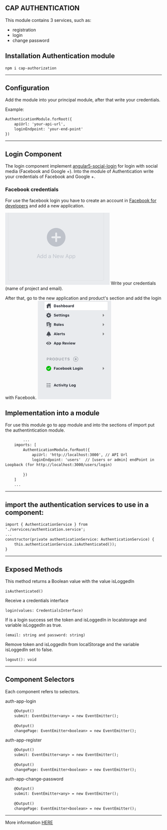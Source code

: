 ## CAP AUTHENTICATION


This module contains 3 services, such as: 
* registration
* login
* change password


## Installation Authentication module
```
npm i cap-authorization
```
---


## Configuration
Add the module into your principal module, after that write your credentials.

Example:
```
AuthenticationModule.forRoot({
    apiUrl: 'your-api-url',
    loginEndpoint: 'your-end-point'
})
```
---


## Login Component
The login component implement [angular5-social-login](https://github.com/sabyasachibiswal/angular5-social-login) for login with social media (Facebook and Google +).
Into the module of Authentication write your credentials of Facebook and Google +.

### Facebook credentials
For use the facebook login you have to create an account in [Facebook for developers](https://developers.facebook.com/apps/) and add a new application.

![add project](readme-images/add-project.png)
Write your credentials (name of project and email).

After that, go to the new application and product's section and add the login with Facebook.
![add facebook login](readme-images/facebook-login.png)




## Implementation into a module

For use this module go to app module and into the sections of import put the authentintication module.

``` import { CapAuthentication } from 'cap-authorization'; 
        ...
    imports: [
        AuthenticationModule.forRoot({
            apiUrl: 'http://localhost:3000', // API Url
            loginEndpoint: 'users'  // [users or admin] endPoint in Loopback (for http://localhost:3000/users/login)
            
        })
    ]
    ...
```
---


## import the authentication services to use in a component:

``` 
import { AuthenticationService } from './services/authentication.service';
...
constructor(private authenticationService: AuthenticationService) {
    this.authenticationService.isAuthenticated());
} 
```
---


## Exposed Methods

This method returns a Boolean value with the value isLoggedIn

```isAuthenticated()```

Receive a credentials interface

```login(values: CredentialsInterface)``` 

If is a login success set the token and isLoggedIn in localstorage and variable isLoggedIn as true.

``` (email: string and password: string) ```

Remove token and isLoggedIn from localStorage and the variable isLoggedIn set to false.

``` logout(): void ```

---


## Component Selectors
Each component refers to selectors.

auth-app-login

```
    @Output()
    submit: EventEmitter<any> = new EventEmitter();

    @Output()
    changePage: EventEmitter<boolean> = new EventEmitter();
```

auth-app-register

``` 
    @Output()
    submit: EventEmitter<any> = new EventEmitter();
    
    @Output()
    changePage: EventEmitter<boolean> = new EventEmitter(); 
```

auth-app-change-password

```
    @Output()
    submit: EventEmitter<any> = new EventEmitter();

    @Output()
    changePage: EventEmitter<boolean> = new EventEmitter();
```
---


More information [HERE](https://www.npmjs.com/package/authmodule-angular6-module-example)
